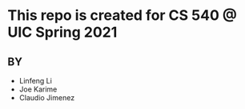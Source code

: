 # This repo is created for CS 540 @ UIC Spring 2021

## BY
- Linfeng Li
- Joe Karime
- Claudio Jimenez
